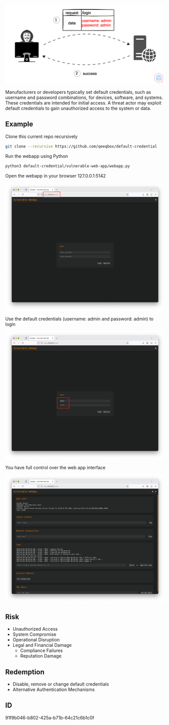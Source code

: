 <p align="center"> <img src="https://raw.githubusercontent.com/qeeqbox/default-credential/main/content/default-credential.svg"></p>

Manufacturers or developers typically set default credentials, such as username and password combinations, for devices, software, and systems. These credentials are intended for initial access. A threat actor may exploit default credentials to gain unauthorized access to the system or data.

## Example

Clone this current repo recursively
```sh
git clone --recursive https://github.com/qeeqbox/default-credential
```
Run the webapp using Python
```sh
python3 default-credential/vulnerable-web-app/webapp.py
```
Open the webapp in your browser 127.0.0.1:5142
<p align="center"> <img src="https://raw.githubusercontent.com/qeeqbox/default-credential/main/content/1.png"></p>
Use the default credentials (username: admin and password: admin) to login
<p align="center"> <img src="https://raw.githubusercontent.com/qeeqbox/default-credential/main/content/2.png"></p>
You have full control over the web app interface
<p align="center"> <img src="https://raw.githubusercontent.com/qeeqbox/default-credential/main/content/3.png"></p>

## Risk
- Unauthorized Access
- System Compromise
- Operational Disruption
- Legal and Financial Damage
  - Compliance Failures
  - Reputation Damage

## Redemption
- Disable, remove or change default credentials
- Alternative Authentication Mechanisms

## ID
91f9b046-b802-425a-b71b-64c21c6b1c0f
